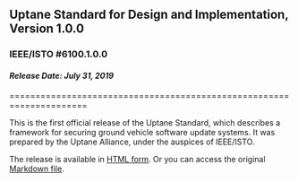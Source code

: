 ## **Uptane Standard for Design and Implementation, Version 1.0.0**
### **IEEE/ISTO #6100.1.0.0**
#### *Release Date: July 31, 2019*
=====================================================================

This is the first official release of the Uptane Standard, which describes a framework for 
securing ground vehicle software update systems. It was prepared by the Uptane Alliance, under the auspices of IEEE/ISTO. 


The release is available in [HTML form](https://uptane.github.io/uptane-standard/uptane-standard.html). Or you can access
the original [Markdown file](https://github.com/uptane/uptane-standard/blob/master/uptane-standard.md).


